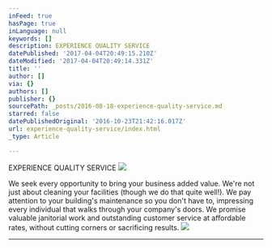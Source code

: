 ```yaml
---
inFeed: true
hasPage: true
inLanguage: null
keywords: []
description: EXPERIENCE QUALITY SERVICE
datePublished: '2017-04-04T20:49:15.210Z'
dateModified: '2017-04-04T20:49:14.331Z'
title: ''
author: []
via: {}
authors: []
publisher: {}
sourcePath: _posts/2016-08-18-experience-quality-service.md
starred: false
datePublishedOriginal: '2016-10-23T21:42:16.017Z'
url: experience-quality-service/index.html
_type: Article

---
```

EXPERIENCE QUALITY SERVICE
![](https://the-grid-user-content.s3-us-west-2.amazonaws.com/170c0b4f-1566-49e3-a883-cc52f35f57aa.jpg)

We seek every opportunity to bring your business added value. We're not just about cleaning your facilities (though we do that quite well!). We pay attention to your building's maintenance so you don't have to, impressing every individual that walks through your company's doors. We promise valuable janitorial work and outstanding customer service at affordable rates, without cutting corners or sacrificing results.
![](https://the-grid-user-content.s3-us-west-2.amazonaws.com/3211fb7f-ec42-4fa7-aedf-39b631ce5766.jpg)

---
